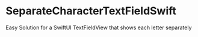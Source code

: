 # SeparateCharacterTextFieldSwift
Easy Solution for a SwiftUI TextFieldView that shows each letter separately
